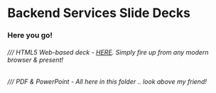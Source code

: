 Backend Services Slide Decks
==========


### Here you go!  


###### /// HTML5 Web-based deck - [HERE](http://slides.com/telerikdevrel/backendservices#/). Simply fire up from any modern browser & present!

###### /// PDF & PowerPoint - All here in this folder .. look above my friend!

